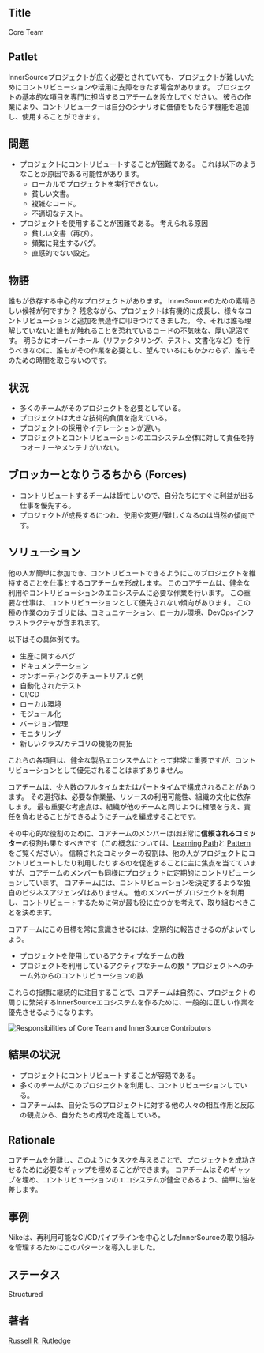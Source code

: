 ## Title

Core Team

## Patlet

InnerSourceプロジェクトが広く必要とされていても、プロジェクトが難しいためにコントリビューションや活用に支障をきたす場合があります。
プロジェクトの基本的な項目を専門に担当するコアチームを設立してください。
彼らの作業により、コントリビューターは自分のシナリオに価値をもたらす機能を追加し、使用することができます。

## 問題

* プロジェクトにコントリビュートすることが困難である。
これは以下のようなことが原因である可能性があります。
  * ローカルでプロジェクトを実行できない。
  * 貧しい文書。
  * 複雑なコード。
  * 不適切なテスト。
* プロジェクトを使用することが困難である。
考えられる原因
  * 貧しい文書（再び）。
  * 頻繁に発生するバグ。
  * 直感的でない設定。


## 物語

誰もが依存する中心的なプロジェクトがあります。
InnerSourceのための素晴らしい候補が何ですか？
残念ながら、プロジェクトは有機的に成長し、様々なコントリビューションと追加を無造作に叩きつけてきました。
今、それは誰も理解していないと誰もが触れることを恐れているコードの不気味な、厚い泥沼です。
明らかにオーバーホール（リファクタリング、テスト、文書化など）を行うべきなのに、誰もがその作業を必要とし、望んでいるにもかかわらず、誰もそのための時間を取らないのです。

## 状況

* 多くのチームがそのプロジェクトを必要としている。
* プロジェクトは大きな技術的負債を抱えている。
* プロジェクトの採用やイテレーションが遅い。
* プロジェクトとコントリビューションのエコシステム全体に対して責任を持つオーナーやメンテナがいない。

## ブロッカーとなりうるちから  (Forces)

* コントリビュートするチームは皆忙しいので、自分たちにすぐに利益が出る仕事を優先する。
* プロジェクトが成長するにつれ、使用や変更が難しくなるのは当然の傾向です。

## ソリューション

他の人が簡単に参加でき、コントリビュートできるようにこのプロジェクトを維持することを仕事とするコアチームを形成します。
このコアチームは、健全な利用やコントリビューションのエコシステムに必要な作業を行います。
この重要な仕事は、コントリビューションとして優先されない傾向があります。
この種の作業のカテゴリには、コミュニケーション、ローカル環境、DevOpsインフラストラクチャが含まれます。

以下はその具体例です。

* 生産に関するバグ
* ドキュメンテーション
* オンボーディングのチュートリアルと例
* 自動化されたテスト
* CI/CD
* ローカル環境
* モジュール化
* バージョン管理
* モニタリング
* 新しいクラス/カテゴリの機能の開拓

これらの各項目は、健全な製品エコシステムにとって非常に重要ですが、コントリビューションとして優先されることはまずありません。

コアチームは、少人数のフルタイムまたはパートタイムで構成されることがあります。
その選択は、必要な作業量、リソースの利用可能性、組織の文化に依存します。
最も重要な考慮点は、組織が他のチームと同じように権限を与え、責任を負わせることができるようにチームを編成することです。

その中心的な役割のために、コアチームのメンバーはほぼ常に**信頼されるコミッター**の役割も果たすべきです（この概念については、[Learning Path][tc-learning-path]と [Pattern][tc-pattern] をご覧ください）。
信頼されたコミッターの役割は、他の人がプロジェクトにコントリビュートしたり利用したりするのを促進することに主に焦点を当てていますが、コアチームのメンバーも同様にプロジェクトに定期的にコントリビューションしています。
コアチームには、コントリビューションを決定するような独自のビジネスアジェンダはありません。
他のメンバーがプロジェクトを利用し、コントリビュートするために何が最も役に立つかを考えて、取り組むべきことを決めます。

コアチームにこの目標を常に意識させるには、定期的に報告させるのがよいでしょう。

* プロジェクトを使用しているアクティブなチームの数
* プロジェクトを利用しているアクティブなチームの数 * プロジェクトへのチーム外からのコントリビューションの数

これらの指標に継続的に注目することで、コアチームは自然に、プロジェクトの周りに繁栄するInnerSourceエコシステムを作るために、一般的に正しい作業を優先させるようになります。

![Responsibilities of Core Team and InnerSource Contributors](../../assets/img/core-team.png)

## 結果の状況

* プロジェクトにコントリビュートすることが容易である。
* 多くのチームがこのプロジェクトを利用し、コントリビューションしている。
* コアチームは、自分たちのプロジェクトに対する他の人々の相互作用と反応の観点から、自分たちの成功を定義している。

## Rationale

コアチームを分離し、このようにタスクを与えることで、プロジェクトを成功させるために必要なギャップを埋めることができます。
コアチームはそのギャップを埋め、コントリビューションのエコシステムが健全であるよう、歯車に油を差します。

## 事例

Nikeは、再利用可能なCI/CDパイプラインを中心としたInnerSourceの取り組みを管理するためにこのパターンを導入しました。

## ステータス

Structured

## 著者

[Russell R. Rutledge](https://github.com/rrrutledge)

[tc-learning-path]: https://innersourcecommons.org/learn/learning-path/trusted-committer/
[tc-pattern]: ../2-structured/trusted-committer.md
